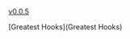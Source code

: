 [v0.0.5](https://github.com/littleflute/Dr.-Hook/edit/master/README.md)

[Greatest Hooks](Greatest Hooks)
